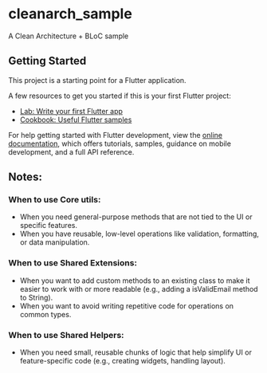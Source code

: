 # cleanarch_sample

A Clean Architecture + BLoC sample

## Getting Started

This project is a starting point for a Flutter application.

A few resources to get you started if this is your first Flutter project:

- [Lab: Write your first Flutter app](https://docs.flutter.dev/get-started/codelab)
- [Cookbook: Useful Flutter samples](https://docs.flutter.dev/cookbook)

For help getting started with Flutter development, view the
[online documentation](https://docs.flutter.dev/), which offers tutorials,
samples, guidance on mobile development, and a full API reference.

## Notes:
### When to use Core utils:
- When you need general-purpose methods that are not tied to the UI or specific features.
- When you have reusable, low-level operations like validation, formatting, or data manipulation.
### When to use Shared Extensions:
- When you want to add custom methods to an existing class to make it easier to work with or more readable (e.g., adding a isValidEmail method to String).
- When you want to avoid writing repetitive code for operations on common types.
### When to use Shared Helpers:
- When you need small, reusable chunks of logic that help simplify UI or feature-specific code (e.g., creating widgets, handling layout).